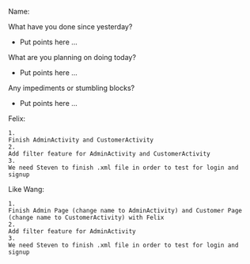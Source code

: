 Name: 

What have you done since yesterday?

- Put points here ...

What are you planning on doing today?

- Put points here ...

Any impediments or stumbling blocks?

- Put points here ...

Felix:
```
1. 
Finish AdminActivity and CustomerActivity
2. 
Add filter feature for AdminActivity and CustomerActivity
3. 
We need Steven to finish .xml file in order to test for login and signup
```

Like Wang:
```
1. 
Finish Admin Page (change name to AdminActivity) and Customer Page (change name to CustomerActivity) with Felix
2. 
Add filter feature for AdminActivity 
3. 
We need Steven to finish .xml file in order to test for login and signup
```

